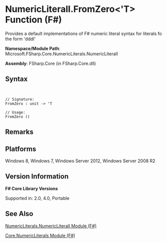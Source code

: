 # NumericLiteralI.FromZero<'T> Function (F#)

Provides a default implementations of F# numeric literal syntax for literals fo the form 'dddI'

**Namespace/Module Path**: Microsoft.FSharp.Core.NumericLiterals.NumericLiteralI

**Assembly**: FSharp.Core (in FSharp.Core.dll)


## Syntax


```


// Signature:
FromZero : unit -> 'T

// Usage:
FromZero ()

```



## Remarks

## Platforms
Windows 8, Windows 7, Windows Server 2012, Windows Server 2008 R2


## Version Information
**F# Core Library Versions**

Supported in: 2.0, 4.0, Portable




## See Also
[NumericLiterals.NumericLiteralI Module &#40;F&#35;&#41;](NumericLiterals.NumericLiteralI-Module-%28FSharp%29.md)

[Core.NumericLiterals Module &#40;F&#35;&#41;](Core.NumericLiterals-Module-%28FSharp%29.md)

